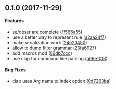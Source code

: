 ##  0.1.0 (2017-11-29)

#### Features

*   se/deser are complete ([1f566a55](1f566a55))
*   use a better way to represent rule ([a2aa24f7](a2aa24f7))
*   make serialization work ([24e23450](24e23450))
*   allow to dump filter grammar ([23fa6927](23fa6927))
*   add macros mod ([86db7ccc](86db7ccc))
*   use clap for command line parsing ([a09e1013](a09e1013))

#### Bug Fixes

*   clap uses Arg name to index option ([0d7263ba](0d7263ba))



